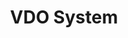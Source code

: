 ---
title: "VDO System"
permalink: /docs/video-system/
excerpt: "ระบบภาพภายในรถ"
last_modified_at: 2023-07-10T17:48:05-04:00
redirect_from:
  - /theme-setup/
toc: true
---